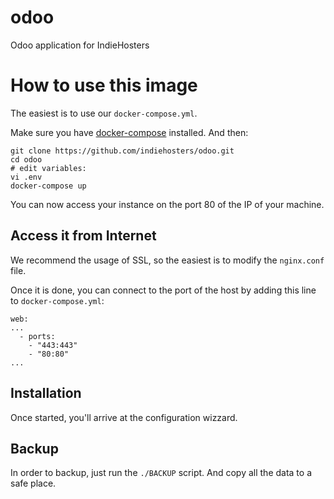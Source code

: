 # odoo
Odoo application for IndieHosters

# How to use this image

The easiest is to use our `docker-compose.yml`.

Make sure you have [docker-compose](http://docs.docker.com/compose/install/) installed. And then:

```
git clone https://github.com/indiehosters/odoo.git
cd odoo
# edit variables:
vi .env
docker-compose up
```

You can now access your instance on the port 80 of the IP of your machine.

## Access it from Internet

We recommend the usage of SSL, so the easiest is to modify the `nginx.conf` file.

Once it is done, you can connect to the port of the host by adding this line to `docker-compose.yml`:
```
web:
...
  - ports:
    - "443:443"
    - "80:80"
...
```

## Installation

Once started, you'll arrive at the configuration wizzard.

## Backup

In order to backup, just run the `./BACKUP` script. And copy all the data to a safe place.
